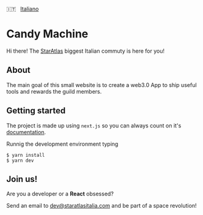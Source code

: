 🇮🇹 &nbsp; [Italiano](https://github.com/staratlas-italia/candy-machine)

# Candy Machine

Hi there! The [StarAtlas](https://staratlas.com/) biggest Italian commuty is here for you!

## About

The main goal of this small website is to create a web3.0 App to ship useful tools and rewards the guild members.

## Getting started

The project is made up using `next.js` so you can always count on it's [documentation](https://nextjs.org/docs/getting-started).

Runnig the development environment typing

```
$ yarn install
$ yarn dev
```

## Join us!

Are you a developer or a **React** obsessed?

Send an email to [dev@staratlasitalia.com](mailto:dev@staratlasitalia.com) and be part of a space revolution!
